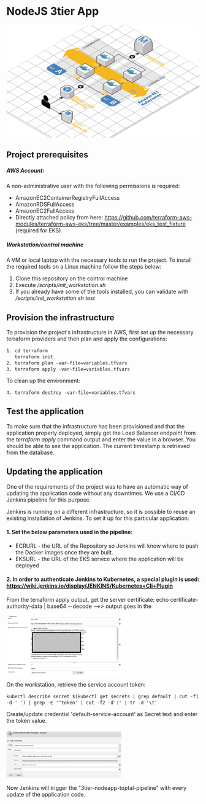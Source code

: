 # NodeJS 3tier App

![](docs/architecture_diagram.jpg "ArchitectureDiagram")

## Project prerequisites

##### AWS Account:
A non-administrative user with the following permissions is required:

* AmazonEC2ContainerRegistryFullAccess
* AmazonRDSFullAccess
* AmazonEC2FullAccess
* Directly attached policy from here:
https://github.com/terraform-aws-modules/terraform-aws-eks/tree/master/examples/eks_test_fixture (required for EKS)

##### Workstation/control machine
A VM or local laptop with the necessary tools to run the project.
To install the required tools on a Linux machine follow the steps below:

1. Clone this repository on the control machine
2. Execute */scripts/init_workstation.sh*
3. If you already have some of the tools installed, you can validate with */scripts/init_workstation.sh test*

## Provision the infrastructure
To provision the project's infrastructure in AWS, first set up the necessary terraform providers and then plan and apply the configurations:
```
1. cd terraform
   terraform init
2. terraform plan -var-file=variables.tfvars
3. terraform apply -var-file=variables.tfvars
```
To clean up the environment:
```
4. terraform destroy -var-file=variables.tfvars
```

## Test the application

To make sure that the infrastructure has been provisioned and that the application properly deployed, simply get the Load Balancer endpoint from the *terraform apply* command output and enter the value in a browser. You should be able to see the application. The current timestamp is retrieved from the database. 

## Updating the application

One of the requirements of the project was to have an automatic way of updating the application code without any downtimes. We use a CI/CD Jenkins pipeline for this purpose.

Jenkins is running on a different infrastructure, so it is possible to reuse an existing installation of Jenkins. To set it up for this particular application:


#### 1. Set the below parameters used in the pipeline:

- ECRURL - the URL of the Repository so Jenkins will know where to push the Docker images once they are built.
- EKSURL - the URL of the EKS service where the application will be deployed

#### 2. In order to authenticate Jenkins to Kubernetes, a special plugin is used: https://wiki.jenkins.io/display/JENKINS/Kubernetes+Cli+Plugin

From the terraform apply output, get the server certificate:
echo  certificate-authority-data | base64 --decode  -->> output goes in the

<img src="docs/kubernetes_cloud.png" title="Kubernetes EKS" width=300>

On the workstation, retrieve the service account token:

```
kubectl describe secret $(kubectl get secrets | grep default | cut -f1 -d ' ') | grep -E '^token' | cut -f2 -d':' | tr -d '\t'
```
Create/update credential 'default-service-account' as Secret text and enter the token value. 

<img src="docs/service_account_credentials.JPG" title="Jenkins credential" width=300>

Now Jenkins will trigger the "3tier-nodeapp-toptal-pipeline" with every update of the application code. 





